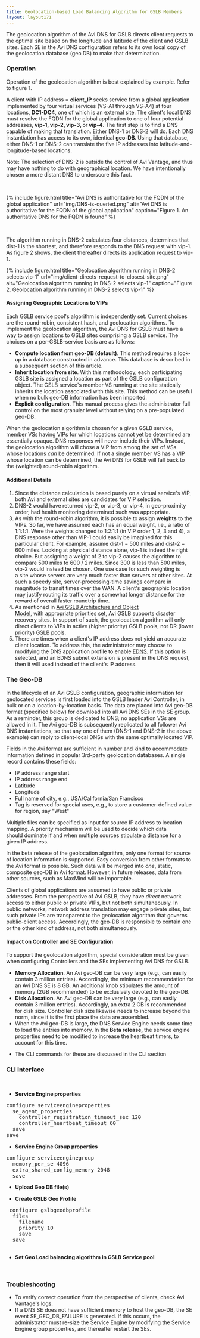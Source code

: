 ```yaml
---
title: Geolocation-based Load Balancing Algorithm for GSLB Members
layout: layout171
---
```

The geolocation algorithm of the Avi DNS for GSLB directs client requests to the optimal site based on the longitude and latitude of the client and GSLB sites. Each SE in the Avi DNS configuration refers to its own local copy of the geolocation database (geo DB) to make that determination.
<h3>Operation</h3>
Operation of the geolocation algorithm is best explained by example. Refer to figure 1.

A client with IP address = <strong>client_IP</strong> seeks service from a global application implemented by four virtual services (VS-A1 through VS-A4) at four locations, <strong>DC1-DC4</strong>, one of which is an external site. The client's local DNS must resolve the FQDN for the global application to one of four potential addresses, <strong>vip-1, vip-2, vip-3, </strong>or<strong> vip-4</strong>. The first step is to find a DNS capable of making that translation. Either DNS-1 or DNS-2 will do. Each DNS instantiation has access to its own, identical <strong>geo-DB. </strong>Using that database, either DNS-1 or DNS-2 can<strong> </strong>translate the five IP addresses into latitude-and-longitude-based locations.

Note: The selection of DNS-2 is outside the control of Avi Vantage, and thus may have nothing to do with geographical location. We have intentionally chosen a more distant DNS to underscore this fact.

&nbsp;

{% include figure.html title="Avi DNS is authoritative for the FQDN of the global application" url="img/DNS-is-queried.png" alt="Avi DNS is authoritative for the FQDN of the global application" caption="Figure 1. An authoritative DNS for the FQDN is found" %}

&nbsp;

The algorithm running in DNS-2 calculates four distances, determines that dist-1 is the shortest, and therefore responds to the DNS request with vip-1. As figure 2 shows, the client thereafter directs its application request to vip-1.

{% include figure.html title="Geolocation algorithm running in DNS-2 selects vip-1" url="img/client-directs-request-to-closest-site.png" alt="Geolocation algorithm running in DNS-2 selects vip-1" caption="Figure 2. Geolocation algorithm running in DNS-2 selects vip-1" %}

<h4></h4>
<h4>Assigning Geographic Locations to VIPs</h4>
Each GSLB service pool's algorithm is independently set. Current choices are the round-robin, consistent hash, and geolocation algorithms. To implement the geolocation algorithm, the Avi DNS for GSLB must have a way to assign locations to GSLB sites comprising a GSLB service. The choices on a per-GSLB-service basis are as follows:
<ul>
 	<li><strong>Compute location from geo-DB (default)</strong>. This method requires a look-up in a database constructed in advance. This database is described in a subsequent section of this article.</li>
 	<li><strong>Inherit location from site</strong>. With this methodology, each participating GSLB site is assigned a location as part of the GSLB configuration object. The GSLB service's member VS running at the site statically inherits the location associated with this site. This method can be useful when no bulk geo-DB information has been imported.</li>
 	<li><strong>Explicit configuration</strong>. This manual process gives the administrator full control on the most granular level without relying on a pre-populated geo-DB.</li>
</ul>
When the geolocation algorithm is chosen for a given GSLB service, member VSs having VIPs for which locations cannot yet be determined are essentially opaque. DNS responses will never include their VIPs. Instead, the geolocation algorithm will chose a VIP from among the set of VSs whose locations <em>can</em> be determined. If not a single member VS has a VIP whose location can be determined, the Avi DNS for GSLB will fall back to the (weighted) round-robin algorithm.
<h4>Additional Details</h4>
<ol>
 	<li>Since the distance calculation is based purely on a virtual service's VIP, both Avi and external sites are candidates for VIP selection.</li>
 	<li>DNS-2 would have returned vip-2, or vip-3, or vip-4, in geo-proximity order, had health monitoring determined such was appropriate.</li>
 	<li>As with the round-robin algorithm, it is possible to assign <strong>weights</strong> to the VIPs. So far, we have assumed each has an equal weight, i.e., a ratio of 1:1:1:1. Were the weights changed to 1:2:1:1 (in VIP order 1, 2, 3 and 4), a DNS response other than VIP-1 could easily be imagined for this particular client. For example, assume dist-1 = 500 miles and dist-2 = 600 miles. Looking at physical distance alone, vip-1 is indeed the right choice. But assigning a weight of 2 to vip-2 causes the algorithm to compare 500 miles to 600 / 2 miles. Since 300 is less than 500 miles, vip-2 would instead be chosen. One use case for such weighting is a site whose servers are very much faster than servers at other sites. At such a speedy site, server-processing-time savings compare in magnitude to transit times over the WAN. A client's geographic location may justify routing its traffic over a somewhat longer distance for the reward of overall faster roundtrip time.</li>
 	<li>As mentioned in <a href="/gslb-architecture-and-object-model/">Avi GSLB Architecture and Object Model</a>, with appropriate priorities set, Avi GSLB supports disaster recovery sites. In support of such, the geolocation algorithm will only direct clients to VIPs in active (higher priority) GSLB pools, not DR (lower priority) GSLB pools.</li>
 	<li>There are times when a client's IP address does not yield an accurate client location. To address this, the administrator may choose to modifying the DNS application profile to enable <a href="https://en.wikipedia.org/wiki/Extension_mechanisms_for_DNS">EDNS</a>. If this option is selected, and an EDNS subnet extension is present in the DNS request, then it will used instead of the client's IP address.</li>
</ol>
<h3>The Geo-DB</h3>
In the lifecycle of an Avi GSLB configuration, geographic information for geolocated services is first loaded into the GSLB leader Avi Controller, in bulk or on a location-by-location basis. The data are placed into Avi geo-DB format (specified below) for download into all Avi DNS SEs in the SE group. As a reminder, this group is dedicated to DNS; no application VSs are allowed in it. The Avi geo-DB is subsequently replicated to all follower Avi DNS instantiations, so that any one of them (DNS-1 and DNS-2 in the above example) can reply to client-local DNSs with the same optimally located VIP.

Fields in the Avi format are sufficient in number and kind to accommodate information defined in popular 3rd-party geolocation databases. A single record contains these fields:
<ul>
 	<li>IP address range start</li>
 	<li>IP address range end</li>
 	<li>Latitude</li>
 	<li>Longitude</li>
 	<li>Full name of city, e.g., USA/California/San Francisco</li>
 	<li>Tag is reserved for special uses, e.g., to store a customer-defined value for region, say "West"</li>
</ul>
Multiple files can be specified as input for source IP address to location mapping. A priority mechanism will be used to decide which data should dominate if and when multiple sources stipulate a distance for a given IP address.

In the beta release of the geolocation algorithm, only one format for source of location information is supported. Easy conversion from other formats to the Avi format is possible. Such data will be merged into <em>one</em>, static, composite geo-DB in Avi format. However, in future releases, data from other sources, such as MaxMind will be importable.

Clients of global applications are assumed to have public or private addresses. From the perspective of Avi GSLB, they have <em>direct</em> network access to either public or private VIPs, but not both simultaneously. In public networks, network address translation may engage private sites, but such private IPs are transparent to the geolocation algorithm that governs public-client access. Accordingly, the geo-DB is responsible to contain one or the other kind of address, not both simultaneously.
<h4>Impact on Controller and SE Configuration</h4>
To support the geolocation algorithm, special consideration must be given when configuring Controllers and the SEs implementing Avi DNS for GSLB.
<ul>
 	<li><strong>Memory Allocation</strong>. An Avi geo-DB can be very large (e.g., can easily contain 3 million entries). Accordingly, the minimum recommendation for an Avi DNS SE is 8 GB. An additional knob stipulates the amount of memory (2GB recommended) to be exclusively devoted to the geo-DB.</li>
 	<li><strong>Disk Allocation</strong>. An Avi geo-DB can be very large (e.g., can easily contain 3 million entries). Accordingly, an extra 2 GB is recommended for disk size. Controller disk size likewise needs to increase beyond the norm, since it is the first place the data are assembled.</li>
 	<li>When the Avi geo-DB is large, the DNS Service Engine needs some time to load the entries into memory. In the <strong>Beta release, </strong>the service engine properties need to be modified to increase the heartbeat timers, to account for this time.</li>
</ul>
<ul>
 	<li>The CLI commands for these are discussed in the CLI section</li>
</ul>
<h3><strong>CLI Interface</strong></h3>
&nbsp;
<ul>
 	<li><strong>Service Engine properties</strong></li>
</ul>
<pre class="">configure serviceengineproperties
  se_agent_properties
    controller_registration_timeout_sec 120
    controller_heartbeat_timeout 60
  save
save</pre>
<ul>
 	<li><strong>Service Engine Group properties</strong></li>
</ul>
<pre class="">configure serviceenginegroup
  memory_per_se 4096
  extra_shared_config_memory 2048
  save</pre>
<ul>
 	<li><strong>Upload Geo DB file(s)</strong></li>
</ul>
<ul>
 	<li><strong>Create GSLB Geo Profile</strong></li>
</ul>
<pre class=""> configure gslbgeodbprofile
  files
    filename
    priority 10
    save
  save

</pre>
<ul>
 	<li><strong>Set Geo Load balancing algorithm in GSLB Service pool</strong></li>
</ul>
&nbsp;
<h3><strong>Troubleshooting</strong></h3>
<ul>
 	<li style="text-align: left;">To verify correct operation from the perspective of clients, check Avi Vantage's logs.</li>
 	<li style="text-align: left;">If a DNS SE does not have sufficient memory to host the geo-DB, the SE event SE_GEO_DB_FAILURE is generated. If this occurs, the administrator must re-size the Service Engine by modifying the Service Engine group properties, and thereafter restart the SEs.</li>
</ul>
